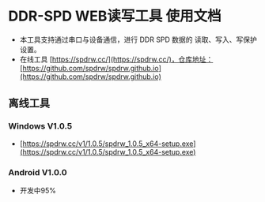 # DDR-SPD WEB读写工具 使用文档

 - 本工具支持通过串口与设备通信，进行 DDR SPD 数据的 读取、写入、写保护设置。
 - 在线工具 [https://spdrw.cc/](https://spdrw.cc/)，仓库地址：[https://github.com/spdrw/spdrw.github.io](https://github.com/spdrw/spdrw.github.io)
 
## 离线工具 

### Windows V1.0.5

 - [https://spdrw.cc/v1/1.0.5/spdrw_1.0.5_x64-setup.exe](https://spdrw.cc/v1/1.0.5/spdrw_1.0.5_x64-setup.exe)


### Android V1.0.0

 - 开发中95%   